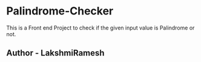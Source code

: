 # Palindrome-Checker

This is a Front end Project to check if the given input value is Palindrome or not.

Author - LakshmiRamesh
----------------------